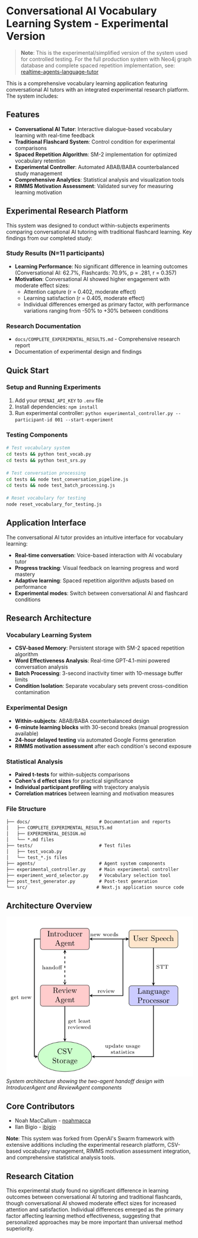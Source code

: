 # Conversational AI Vocabulary Learning System - Experimental Version

> **Note**: This is the experimental/simplified version of the system used for controlled testing. For the full production system with Neo4j graph database and complete spaced repetition implementation, see: [realtime-agents-language-tutor](https://github.com/coding-crying/realtime-agents-language-tutor)

This is a comprehensive vocabulary learning application featuring conversational AI tutors with an integrated experimental research platform. The system includes:

## Features
- **Conversational AI Tutor**: Interactive dialogue-based vocabulary learning with real-time feedback
- **Traditional Flashcard System**: Control condition for experimental comparisons
- **Spaced Repetition Algorithm**: SM-2 implementation for optimized vocabulary retention
- **Experimental Controller**: Automated ABAB/BABA counterbalanced study management
- **Comprehensive Analytics**: Statistical analysis and visualization tools
- **RIMMS Motivation Assessment**: Validated survey for measuring learning motivation

## Experimental Research Platform

This system was designed to conduct within-subjects experiments comparing conversational AI tutoring with traditional flashcard learning. Key findings from our completed study:

### Study Results (N=11 participants)
- **Learning Performance**: No significant difference in learning outcomes (Conversational AI: 62.7%, Flashcards: 70.9%, p = .281, r = 0.357)
- **Motivation**: Conversational AI showed higher engagement with moderate effect sizes:
  - Attention capture (r = 0.402, moderate effect)
  - Learning satisfaction (r = 0.405, moderate effect)
  - Individual differences emerged as primary factor, with performance variations ranging from -50% to +30% between conditions

### Research Documentation
- `docs/COMPLETE_EXPERIMENTAL_RESULTS.md` - Comprehensive research report
- Documentation of experimental design and findings

## Quick Start

### Setup and Running Experiments
1. Add your `OPENAI_API_KEY` to `.env` file
2. Install dependencies: `npm install`  
3. Run experimental controller: `python experimental_controller.py --participant-id 001 --start-experiment`

### Testing Components
```bash
# Test vocabulary system
cd tests && python test_vocab.py
cd tests && python test_srs.py

# Test conversation processing
cd tests && node test_conversation_pipeline.js
cd tests && node test_batch_processing.js

# Reset vocabulary for testing
node reset_vocabulary_for_testing.js
```

## Application Interface

The conversational AI tutor provides an intuitive interface for vocabulary learning:
- **Real-time conversation**: Voice-based interaction with AI vocabulary tutor
- **Progress tracking**: Visual feedback on learning progress and word mastery
- **Adaptive learning**: Spaced repetition algorithm adjusts based on performance
- **Experimental modes**: Switch between conversational AI and flashcard conditions

## Research Architecture

### Vocabulary Learning System
- **CSV-based Memory**: Persistent storage with SM-2 spaced repetition algorithm
- **Word Effectiveness Analysis**: Real-time GPT-4.1-mini powered conversation analysis
- **Batch Processing**: 3-second inactivity timer with 10-message buffer limits
- **Condition Isolation**: Separate vocabulary sets prevent cross-condition contamination

### Experimental Design
- **Within-subjects**: ABAB/BABA counterbalanced design
- **6-minute learning blocks** with 30-second breaks (manual progression available)
- **24-hour delayed testing** via automated Google Forms generation
- **RIMMS motivation assessment** after each condition's second exposure

### Statistical Analysis
- **Paired t-tests** for within-subjects comparisons
- **Cohen's d effect sizes** for practical significance
- **Individual participant profiling** with trajectory analysis
- **Correlation matrices** between learning and motivation measures

### File Structure
```
├── docs/                          # Documentation and reports
│   ├── COMPLETE_EXPERIMENTAL_RESULTS.md
│   ├── EXPERIMENTAL_DESIGN.md
│   └── *.md files
├── tests/                         # Test files
│   ├── test_vocab.py
│   └── test_*.js files
├── agents/                        # Agent system components
├── experimental_controller.py     # Main experimental controller
├── experiment_word_selector.py    # Vocabulary selection tool
├── post_test_generator.py         # Post-test generation
└── src/                          # Next.js application source code
```

## Architecture Overview

![Model Architecture](Screenshot%20from%202025-09-02%2023-43-42.png)
*System architecture showing the two-agent handoff design with IntroducerAgent and ReviewAgent components*

## Core Contributors
- Noah MacCallum - [noahmacca](https://x.com/noahmacca)
- Ilan Bigio - [ibigio](https://github.com/ibigio)

**Note**: This system was forked from OpenAI's Swarm framework with extensive additions including the experimental research platform, CSV-based vocabulary management, RIMMS motivation assessment integration, and comprehensive statistical analysis tools.

## Research Citation
This experimental study found no significant difference in learning outcomes between conversational AI tutoring and traditional flashcards, though conversational AI showed moderate effect sizes for increased attention and satisfaction. Individual differences emerged as the primary factor affecting learning method effectiveness, suggesting that personalized approaches may be more important than universal method superiority.
